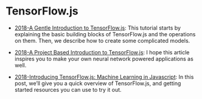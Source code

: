 # TensorFlow.js

* [2018-A Gentle Introduction to TensorFlow.js](https://parg.co/YrP): This tutorial starts by explaining the basic building blocks of TensorFlow.js and the operations on them. Then, we describe how to create some complicated models.

- [2018-A Project Based Introduction to TensorFlow.js](http://kexp.io/intro_tensorflowjs/): I hope this article inspires you to make your own neural network powered applications as well. 

- [2018-Introducing TensorFlow.js: Machine Learning in Javascript](https://medium.com/tensorflow/introducing-tensorflow-js-machine-learning-in-javascript-bf3eab376db): In this post, we’ll give you a quick overview of TensorFlow.js, and getting started resources you can use to try it out.